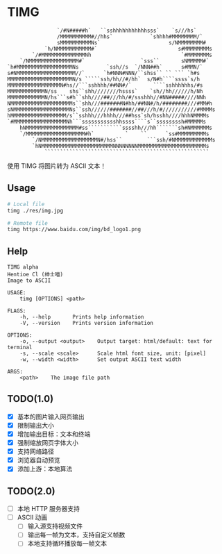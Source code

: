 # TIMG

                    `/#N#####h`   ``sshhhhhhhhhhhsss`    `s///hs`
                    /MMMMMMMMMM#//hhs`            `shhhh#MMMMMMMM/`
                    sMMMMMMMMMMNs`                      s/NMMMMMMMM#
                `h/NMMMMMMMMMMM#`                          s#MMMMMMMMs
            `/#MMMMMMMMMMMMMMNh                             `#MMMMMMMs
        `/NMMMMMMMMMMMMMMMM#`                  `sss``       sNMMMMM#`
    `h#MMMMMMMMMMMMMMMMMMNs         `ssh//s  `/NNN##h`      s#MMN/`
    s#NMMMMMMMMMMMMMMMMMMM//`      `h#NNN#NNN/``shss`` `` ``` `h#s
    MMMMMMMMMMMMMMMMMMMMMN/s `````ssh/hh//#/hh`  s/N#h````ssss`s/h
    MMMMMMMMMMMMMMMMMN#hs//```sshhhh/##NN#/`       ````sshhhhhhs/#s
    MMMMMMMMMMMMN/ss    shs``shh////////hssss`    `sh//hh//////h/Nh
    MMMMMMMMMMMMN/hs```s#h``shh////##///hh/#/ssshhh//#NN#####////NNh
    NMMMMMMMMMMMMMMMMMMMMs``shh///#######N#hh/##NN#/h/########///#MM#h
    sNMMMMMMMMMMMMMMMMMMNs``ssh//////#######//##///h/#///////////#MMMMs
    hMMMMMMMMMMMMMMMMMM/s``sshhh///hhhh///##hss`sh/hsshh////hhhNMMMMs
    `#MMMMMMMMMMMMMMMMMNh```ssssssssssshhssss````s``ssssssssh#MMMMMs
        hNMMMMMMMMMMMMMMMMM#ss```````````sssshh///hh```````sh#NMMMMMMs
        `/MMMMMMMMMMMMMMMMMMM#h`          `    ``      `ss#MMMMMMMMMs
            `/NMMMMMMMMMMMMMMMMMMN#/hss``        ```ssh/#NMMMMMMMMMMMMs
            `hNMMMMMMMMMMMMMMMMMMMMMMMNNNNNNNNMMMMMMMMMMMMMMMMMMMMMMs
                `````````````````````````````````````````````````````

使用 TIMG 将图片转为 ASCII 文本！

## Usage

```` bash
# Local file
timg ./res/img.jpg

# Remote file
timg https://www.baidu.com/img/bd_logo1.png
````

## Help

```` text
TIMG alpha
Hentioe Cl (绅士喵)
Image to ASCII

USAGE:
    timg [OPTIONS] <path>

FLAGS:
    -h, --help       Prints help information
    -V, --version    Prints version information

OPTIONS:
    -o, --output <output>    Output target: html/default: text for terminal
    -s, --scale <scale>      Scale html font size, unit: [pixel]
    -w, --width <width>      Set output ASCII text width

ARGS:
    <path>    The image file path
````

## TODO(1.0)

* [x] 基本的图片输入网页输出
* [x] 限制输出大小
* [x] 增加输出目标：文本和终端
* [x] 强制缩放网页字体大小
* [x] 支持网络路径
* [x] 浏览器自动预览
* [x] 添加上游：本地算法

## TODO(2.0)

* [ ] 本地 HTTP 服务器支持
* [ ] ASCII 动画
  * [ ] 输入源支持视频文件
  * [ ] 输出每一帧为文本，支持自定义帧数
  * [ ] 本地支持循环播放每一帧文本
